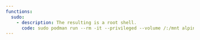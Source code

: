 ```yaml
---
functions:
  sudo:
    - description: The resulting is a root shell.
      code: sudo podman run --rm -it --privileged --volume /:/mnt alpine chroot /mnt sh
---
```


